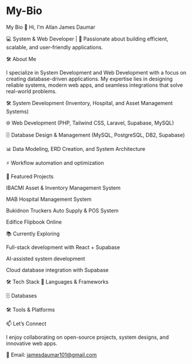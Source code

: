 # My-Bio


My Bio
👋 Hi, I’m Allan James Daumar

💻 System & Web Developer | 🚀 Passionate about building efficient, scalable, and user-friendly applications.

🛠️ About Me

I specialize in System Development and Web Development with a focus on creating database-driven applications. My expertise lies in designing reliable systems, modern web apps, and seamless integrations that solve real-world problems.

🛠️ System Development (Inventory, Hospital, and Asset Management Systems)

🌐 Web Development (PHP, Tailwind CSS, Laravel, Supabase, MySQL)

🗄️ Database Design & Management (MySQL, PostgreSQL, DB2, Supabase)

📊 Data Modeling, ERD Creation, and System Architecture

⚡ Workflow automation and optimization

🚀 Featured Projects

IBACMI Asset & Inventory Management System

MAB Hospital Management System

Bukidnon Truckers Auto Supply & POS System

Edifice Flipbook Online

📚 Currently Exploring

Full-stack development with React + Supabase

AI-assisted system development

Cloud database integration with Supabase

🛠️ Tech Stack
🚀 Languages & Frameworks










🗄️ Databases








🛠️ Tools & Platforms








📫 Let’s Connect

I enjoy collaborating on open-source projects, system designs, and innovative web apps.

📧 Email: jamesdaumar101@gmail.com
